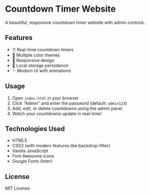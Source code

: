 # Countdown Timer Website

A beautiful, responsive countdown timer website with admin controls.

## Features

- ⏰ Real-time countdown timers
- 🎨 Multiple color themes
- 📱 Responsive design
- 💾 Local storage persistence
- ✨ Modern UI with animations

## Usage

1. Open `index.html` in your browser
2. Click "Admin" and enter the password (default: `admin123`)
3. Add, edit, or delete countdowns using the admin panel
4. Watch your countdowns update in real-time!

## Technologies Used

- HTML5
- CSS3 (with modern features like backdrop-filter)
- Vanilla JavaScript
- Font Awesome icons
- Google Fonts (Inter)

## License

MIT License
